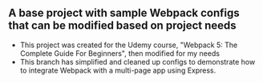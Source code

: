 ## A base project with sample Webpack configs that can be modified based on project needs

- This project was created for the Udemy course, "Webpack 5: The Complete Guide For Beginners", then modified for my needs
- This branch has simplified and cleaned up configs to demonstrate how to integrate Webpack with a multi-page app using Express.
